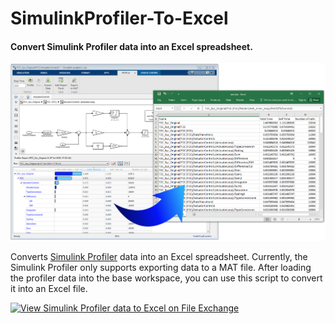 # SimulinkProfiler-To-Excel
#### Convert Simulink Profiler data into an Excel spreadsheet.

<img src="imgs/Cover.png" width="750">

Converts [Simulink Profiler](https://www.mathworks.com/help/simulink/slref/introduction-to-profiling-models.html) data into an Excel spreadsheet. Currently, the Simulink Profiler only supports exporting data to a MAT file. After loading the profiler data into the base workspace, you can use this script to convert it into an Excel file.

[![View Simulink Profiler data to Excel on File Exchange](https://www.mathworks.com/matlabcentral/images/matlab-file-exchange.svg)](https://www.mathworks.com/matlabcentral/fileexchange/77903-simulink-profiler-data-to-excel)
